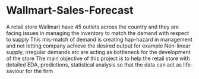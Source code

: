# Wallmart-Sales-Forecast
A retail store Wallmart have 45 outlets across the country and they are facing issues in managing the inventory to match the demand with respect to supply
This mis-match of demand is creating hap-hazard in management and not letting company achieve the desired output for example Non-linear supply, irregular demands etc are acting as bottleneck for the development of the store
The main objective of this project is to help the retail store with detailed EDA, predictions, statistical analysis so that the data can act as life-saviour for the firm
